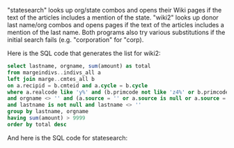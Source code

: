 "statesearch" looks up org/state combos and opens their Wiki pages if the text of the articles
includes a mention of the state. "wiki2" looks up donor last name/org combos and opens
pages if the text of the articles includes a mention of the last name. Both programs also
try various substitutions if the initial search fails (e.g. "corporation" for "corp).

Here is the SQL code that generates the list for wiki2:

```SQL 
select lastname, orgname, sum(amount) as total
from margeindivs..indivs_all a
left join marge..cmtes_all b
on a.recipid = b.cmteid and a.cycle = b.cycle
where a.realcode like 'y%' and (b.primcode not like 'z4%' or b.primcode is null)
and orgname <> '' and (a.source = '' or a.source is null or a.source = '     ')
and lastname is not null and lastname <> ''
group by lastname, orgname
having sum(amount) > 9999
order by total desc
```

And here is the SQL code for statesearch: